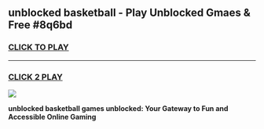 
## unblocked basketball - Play Unblocked Gmaes & Free #8q6bd
<h3>
<a href="https://news.freeplayer.one?title=unblocked_basketball&ref=26F">CLICK TO PLAY</a></h3>
<hr>

<h3>
<a href="https://news.freeplayer.one?title=unblocked_basketball&ref=26F">CLICK 2 PLAY</a>
  
</h3>

<a href="https://news.freeplayer.one?title=unblocked_basketball&ref=26F/"><img src="https://clearcache.store/games.png"></a>


**unblocked basketball games unblocked: Your Gateway to Fun and Accessible Online Gaming**
